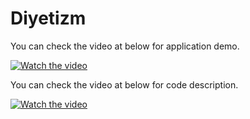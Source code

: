 # Diyetizm

You can check the video at below for application demo.

[![Watch the video](https://img.youtube.com/vi/BHg7K3uw8V0/maxresdefault.jpg)](https://youtu.be/BHg7K3uw8V0)


You can check the video at below for code description.

[![Watch the video](https://img.youtube.com/vi/LjXMBMtw87o/maxresdefault.jpg)](https://youtu.be/LjXMBMtw87o)
